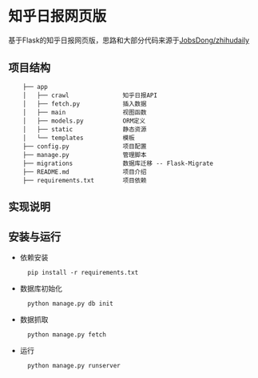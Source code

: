 # 知乎日报网页版

基于Flask的知乎日报网页版，思路和大部分代码来源于[JobsDong/zhihudaily](https://github.com/JobsDong/zhihudaily)

## 项目结构

        ├── app
        │   ├── crawl               知乎日报API
        │   ├── fetch.py            插入数据
        │   ├── main                视图函数
        │   ├── models.py           ORM定义
        │   ├── static              静态资源
        │   └── templates           模板
        ├── config.py               项目配置
        ├── manage.py               管理脚本
        ├── migrations              数据库迁移 -- Flask-Migrate
        ├── README.md               项目介绍
        ├── requirements.txt        项目依赖

## 实现说明


## 安装与运行

* 依赖安装

        pip install -r requirements.txt

* 数据库初始化

        python manage.py db init

* 数据抓取

        python manage.py fetch

* 运行

        python manage.py runserver
